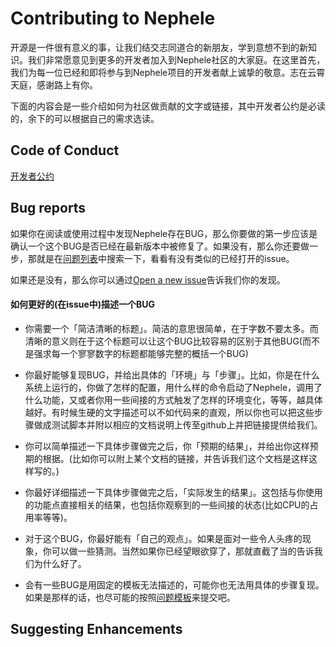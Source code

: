 
Contributing to Nephele
=============================

开源是一件很有意义的事，让我们结交志同道合的新朋友，学到意想不到的新知识。我们非常愿意见到更多的开发者加入到Nephele社区的大家庭。在这里首先，我们为每一位已经和即将参与到Nephele项目的开发者献上诚挚的敬意。志在云霄天庭，感谢路上有你。

下面的内容会是一些介绍如何为社区做贡献的文字或链接，其中开发者公约是必读的，余下的可以根据自己的需求选读。

Code of Conduct
-----------
[开发者公约](https://github.com/ctripcorp/nephele/blob/master/CODE_OF_CONDUCT.md)

Bug reports
-----------
如果你在阅读或使用过程中发现Nephele存在BUG，那么你要做的第一步应该是确认一个这个BUG是否已经在最新版本中被修复了。如果没有，那么你还要做一步，那就是在[问题列表](https://github.com/ctripcorp/nephele/issues)中搜索一下，看看有没有类似的已经打开的issue。

如果还是没有，那么你可以通过[Open a new issue](https://github.com/ctripcorp/nephele/issues/new)告诉我们你的发现。

#### 如何更好的(在issue中)描述一个BUG

* 你需要一个「简洁清晰的标题」。简洁的意思很简单，在于字数不要太多。而清晰的意义则在于这个标题可以让这个BUG比较容易的区别于其他BUG(而不是强求每一个寥寥数字的标题都能够完整的概括一个BUG)

* 你最好能够复现BUG，并给出具体的「环境」与「步骤」。比如，你是在什么系统上运行的，你做了怎样的配置，用什么样的命令启动了Nephele，调用了什么功能，又或者你用一些间接的方式触发了怎样的环境变化，等等，越具体越好。有时候生硬的文字描述可以不如代码来的直观，所以你也可以把这些步骤做成测试脚本并附以相应的文档说明上传至github上并把链接提供给我们。

* 你可以简单描述一下具体步骤做完之后，你「预期的结果」，并给出你这样预期的根据。(比如你可以附上某个文档的链接，并告诉我们这个文档是这样这样写的。)

* 你最好详细描述一下具体步骤做完之后，「实际发生的结果」。这包括与你使用的功能点直接相关的结果，也包括你观察到的一些间接的状态(比如CPU的占用率等等)。

* 对于这个BUG，你最好能有「自己的观点」。如果是面对一些令人头疼的现象，你可以做一些猜测。当然如果你已经望眼欲穿了，那就直截了当的告诉我们为什么好了。

* 会有一些BUG是用固定的模板无法描述的，可能你也无法用具体的步骤复现。如果是那样的话，也尽可能的按照[问题模板](https://github.com/ctripcorp/nephele/blob/master/ISSUE_TEMPLATE.md)来提交吧。

Suggesting Enhancements
-----------------------

